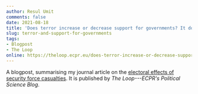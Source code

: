 ```yaml
---
author: Resul Umit
comments: false
date: 2021-08-18
title: 'Does terror increase or decrease support for governments? It does both.'
slug: terror-and-support-for-governments
tags:
- Blogpost
- The Loop
online: https://theloop.ecpr.eu/does-terror-increase-or-decrease-support-for-governments-it-does-both/
---
```


A blogpost, summarising my journal article on the [electoral effects of security force casualties](https://resulumit.com/publications/flag-draped-coffins/). It is published by *The Loop---ECPR's Political Science Blog*.
